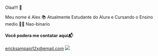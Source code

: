 Olaa!!! 🤙

Meu nome é Alex 
 📚 Atualmente Estudante do Alura e Cursando o Ensino medio
 🏳️‍🌈 Nao-binario
 
  #### Você podera me contatar aqui📬

ericksampaio12x@email.com 
![](https://media1.tenor.com/m/ien7ZPu7jd4AAAAC/protogen-moose.gif)

